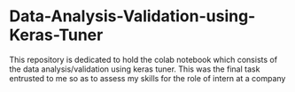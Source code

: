 # Data-Analysis-Validation-using-Keras-Tuner
This repository is dedicated to hold the colab notebook which consists of the data analysis/validation using keras tuner. This was the final task entrusted to me so as to assess my skills for the role of intern at a company
